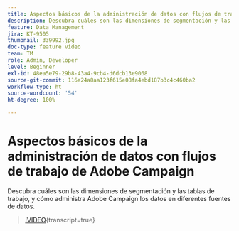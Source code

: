 ```yaml
---
title: Aspectos básicos de la administración de datos con flujos de trabajo de Adobe Campaign
description: Descubra cuáles son las dimensiones de segmentación y las tablas de trabajo, y cómo administra Adobe Campaign los datos en diferentes fuentes de datos.
feature: Data Management
jira: KT-9505
thumbnail: 339992.jpg
doc-type: feature video
team: TM
role: Admin, Developer
level: Beginner
exl-id: 48ea5e79-29b8-43a4-9cb4-d6dcb13e9068
source-git-commit: 116a24a8aa123f615e08fa4ebd187b3c4c460ba2
workflow-type: ht
source-wordcount: '54'
ht-degree: 100%

---
```


# Aspectos básicos de la administración de datos con flujos de trabajo de Adobe Campaign

Descubra cuáles son las dimensiones de segmentación y las tablas de trabajo, y cómo administra Adobe Campaign los datos en diferentes fuentes de datos.

>[!VIDEO](https://video.tv.adobe.com/v/339992?quality=12&learn=on){transcript=true}
